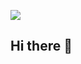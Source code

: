 ![](https://capsule-render.vercel.app/api?type=waving&color=auto&height=150&section=header&fontSize=60&animation=twinkling&text=Welcome😊&desc=This%20is%20Jaewon's%20Github!&descSize=30&fontColor=ffffff&fontAlignY=30)

## Hi there 👋
